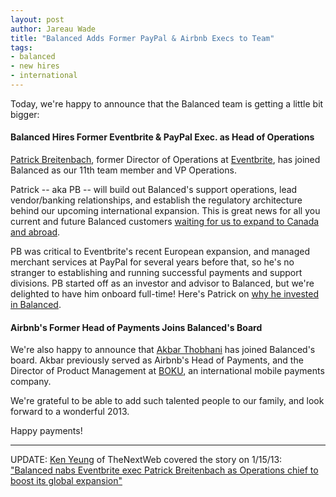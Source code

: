```yaml
---
layout: post
author: Jareau Wade
title: "Balanced Adds Former PayPal & Airbnb Execs to Team"
tags:
- balanced
- new hires
- international
---
```


Today, we're happy to announce that the Balanced team is getting a little bit bigger: 

#### Balanced Hires Former Eventbrite & PayPal Exec. as Head of Operations

[Patrick Breitenbach](http://www.linkedin.com/in/pbreitenbach), former Director of Operations at [Eventbrite](http://www.eventbrite.com), has joined Balanced as our 11th team member and VP Operations. 

Patrick -- aka PB -- will build out Balanced's support operations, lead vendor/banking relationships, and establish the regulatory architecture behind our upcoming international expansion. This is great news for all you current and future Balanced customers [waiting for us to expand to Canada and abroad](https://github.com/balanced/balanced-api/issues/2).

PB was critical to Eventbrite's recent European expansion, and managed merchant services at PayPal for several years before that, so he's no stranger to establishing and running successful payments and support divisions. PB started off as an investor and advisor to Balanced, but we're delighted to have him onboard full-time! Here's Patrick on [why he invested in Balanced](http://www.quora.com/Balanced/Why-did-you-invest-in-Balanced/answer/Patrick-Breitenbach).

#### Airbnb's Former Head of Payments Joins Balanced's Board
We're also happy to announce that [Akbar Thobhani](http://www.linkedin.com/in/akbart) has joined Balanced's board. Akbar previously served as Airbnb's Head of Payments, and the Director of Product Management at [BOKU](http://www.boku.com/), an international mobile payments company. 

We're grateful to be able to add such talented people to our family, and look forward to a wonderful 2013. 

Happy payments!

____
UPDATE: [Ken Yeung](http://www.twitter.com/thenextkenyeung) of TheNextWeb covered the story on 1/15/13: ["Balanced nabs Eventbrite exec Patrick Breitenbach as Operations chief to boost its global expansion"](http://thenextweb.com/insider/2013/01/15/balanced-hires-eventbrite-exec-patrick-breitenbach/)
